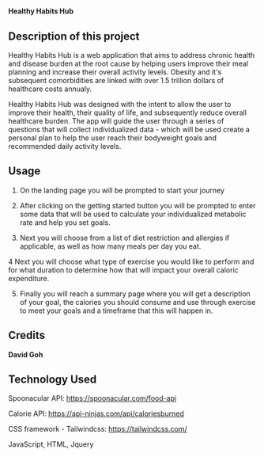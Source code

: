 # <Healthy-Habits-Hub>
  
  **Healthy Habits Hub**

## Description of this project
Healthy Habits Hub is a web application that aims to address chronic health and disease burden at the root cause by helping users improve their meal planning and increase their overall activity levels.  Obesity and it's subsequent comorbidities are linked with over 1.5 trillion dollars of healthcare costs annualy.

Healthy Habits Hub was designed with the intent to allow the user to improve their health, their quality of life, and subsequently reduce overall healthcare burden.  The app will guide the user through a series of questions that will collect individualized data - which will be used create a personal plan to help the user reach their bodyweight goals and recommended daily activity levels.  

## Usage

1. On the landing page you will be prompted to start your journey

2. After clicking on the getting started button you will be prompted to enter some data that will be used to calculate your individualized metabolic rate and help you set goals. 

3. Next you will choose from a list of diet restriction and allergies if applicable, as well as how many meals per day you eat.  

4 Next you will choose what type of exercise you would like to perform and for what duration to determine how that will impact your overall caloric expenditure. 

5. Finally you will reach a summary page where you will get a description of your goal, the calories you should consume and use through exercise to meet your goals and a timeframe that this will happen in.   

## Credits
**David Goh**

## Technology Used
Spoonacular API:  https://spoonacular.com/food-api

Calorie API: https://api-ninjas.com/api/caloriesburned

CSS framework - Tailwindcss: https://tailwindcss.com/

JavaScript, HTML, Jquery 
